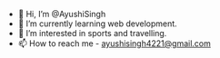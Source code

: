 - 👋 Hi, I’m @AyushiSingh
- 🌱 I’m currently learning web development.
- 👀 I’m interested in sports and travelling.
- 📫 How to reach me - ayushisingh4221@gmail.com

<!---
AyushiRathour/AyushiRathour is a ✨ special ✨ repository because its `README.md` (this file) appears on your GitHub profile.
You can click the Preview link to take a look at your changes.
--->
